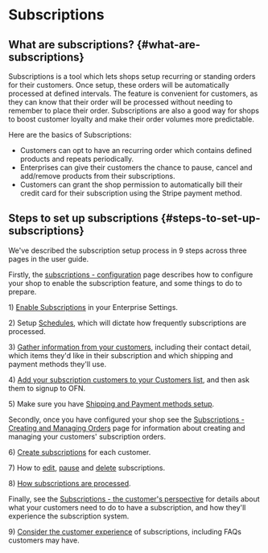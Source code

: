 # Subscriptions

## What are subscriptions? {#what-are-subscriptions}

Subscriptions is a tool which lets shops setup recurring or standing orders for their customers. Once setup, these orders will be automatically processed at defined intervals. The feature is convenient for customers, as they can know that their order will be processed without needing to remember to place their order. Subscriptions are also a good way for shops to boost customer loyalty and make their order volumes more predictable.

Here are the basics of Subscriptions:

* Customers can opt to have an recurring order which contains defined products and repeats periodically.
* Enterprises can give their customers the chance to pause, cancel and add/remove products from their subscriptions.
* Customers can grant the shop permission to automatically bill their credit card for their subscription using the Stripe payment method.

## Steps to set up subscriptions {#steps-to-set-up-subscriptions}

We've described the subscription setup process in 9 steps across three pages in the user guide.

Firstly, the [subscriptions - configuration](subscriptions-configuration.md) page describes how to configure your shop to enable the subscription feature, and some things to do to prepare.

1\) [Enable Subscriptions](https://guide.openfoodnetwork.org/~/drafts/-LHR8WCQa2pR1PMBbqY6/primary/advanced-features/subscriptions/subscriptions-configuration#enable-subscriptions) in your Enterprise Settings.

2\) Setup [Schedules](https://guide.openfoodnetwork.org/~/drafts/-LHR8WCQa2pR1PMBbqY6/primary/advanced-features/subscriptions/subscriptions-configuration#2-schedules), which will dictate how frequently subscriptions are processed.

3\) [Gather information from your customers](https://guide.openfoodnetwork.org/~/drafts/-LHR8WCQa2pR1PMBbqY6/primary/advanced-features/subscriptions/subscriptions-configuration#3-gather-information-from-your-customers), including their contact detail, which items they'd like in their subscription and which shipping and payment methods they'll use.

4\) [Add your subscription customers to your Customers list](https://guide.openfoodnetwork.org/~/drafts/-LHR8WCQa2pR1PMBbqY6/primary/advanced-features/subscriptions/subscriptions-configuration#4-add-your-subscribers-to-your-customer-list), and then ask them to signup to OFN.

5\) Make sure you have [Shipping and Payment methods setup](https://guide.openfoodnetwork.org/~/drafts/-LHR8WCQa2pR1PMBbqY6/primary/advanced-features/subscriptions/subscriptions-configuration#4-make-sure-you-have-shipping-and-payment-methods-setup).

Secondly, once you have configured your shop see the [Subscriptions - Creating and Managing Orders](https://github.com/ofn-user-guide/ofn-user-guide-master/tree/d5a1113e673b0e22198ca207b1db61339799868a/subscriptions/subscriptions-creating-and-managing-orders.md) page for information about creating and managing your customers' subscription orders.

6\) [Create subscriptions](https://guide.openfoodnetwork.org/~/drafts/-LHR8WCQa2pR1PMBbqY6/primary/advanced-features/subscriptions/subscriptions-creating-and-managing-orders#6-create-subscriptions) for each customer.

7\) How to [edit](https://guide.openfoodnetwork.org/~/drafts/-LHR8WCQa2pR1PMBbqY6/primary/advanced-features/subscriptions/subscriptions-creating-and-managing-orders#edit-the-base-subscription), [pause](https://guide.openfoodnetwork.org/~/drafts/-LHR8WCQa2pR1PMBbqY6/primary/advanced-features/subscriptions/subscriptions-creating-and-managing-orders#pause-a-subscription) and [delete](https://guide.openfoodnetwork.org/~/drafts/-LHR8WCQa2pR1PMBbqY6/primary/advanced-features/subscriptions/subscriptions-creating-and-managing-orders#delete-a-subscription) subscriptions.

8\) [How subscriptions are processed](https://guide.openfoodnetwork.org/~/drafts/-LHR8WCQa2pR1PMBbqY6/primary/advanced-features/subscriptions/subscriptions-creating-and-managing-orders#8-how-subscriptions-are-processed).

Finally, see the [Subscriptions - the customer's perspective](https://guide.openfoodnetwork.org/~/drafts/-LHR8WCQa2pR1PMBbqY6/primary/advanced-features/subscriptions/subscriptions-the-customers-perspective) for details about what your customers need to do to have a subscription, and how they'll experience the subscription system.

9\) [Consider the customer experience](subscriptions-the-customers-perspective.md) of subscriptions, including FAQs customers may have.


